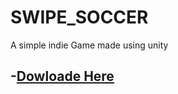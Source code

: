 # SWIPE_SOCCER
A simple indie Game made using unity

-[Dowloade Here](https://drive.google.com/open?id=1hIwdeuoTf6Ken7hBedmEdlhdPlcpcm_8)
-

